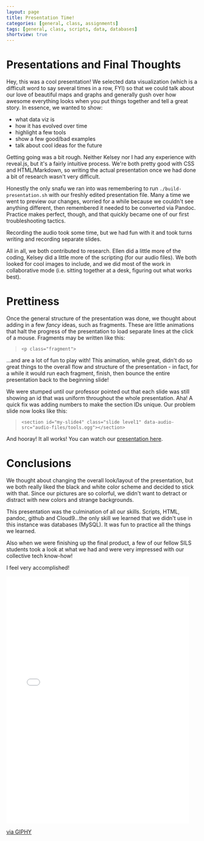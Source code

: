 ```yaml
---
layout: page
title: Presentation Time!
categories: [general, class, assignments]
tags: [general, class, scripts, data, databases]
shortview: true
---
```


# Presentations and Final Thoughts

Hey, this was a cool presentation! We selected data visualization (which is a difficult word to say several
times in a row, FYI) so that we could talk about our love of beautiful maps and graphs and generally 
gush over how awesome everything looks when you put things together and tell a great story. In essence, we wanted to show:

* what data viz is
* how it has evolved over time
* highlight a few tools
* show a few good/bad examples
* talk about cool ideas for the future

Getting going was a bit rough. Neither Kelsey nor I had any experience with reveal.js, but it's a fairly
intuitive process. We're both pretty good with CSS and HTML/Markdown, so writing the actual presentation 
once we had done a bit of research wasn't very difficult. 

Honestly the only snafu we ran into was remembering to run `./build-presentation.sh` with our freshly edited
presentation file. Many a time we went to preview our changes, worried for a while because we couldn't see
anything different, then remembered it needed to be converted via Pandoc. Practice makes perfect, though,
and that quickly became one of our first troubleshooting tactics.

Recording the audio took some time, but we had fun with it and took turns writing and recording separate 
slides. 

All in all, we both contributed to research. Ellen did a little more of the coding, Kelsey did a little more
of the scripting (for our audio files). We both looked for cool images to include, and we did most of the work 
in collaborative mode (i.e. sitting together at a desk, figuring out what works best).

# Prettiness

Once the general structure of the presentation was done, we thought about adding in a few *fancy* ideas, such
as fragments. These are little animations that halt the progress of the presentation to load separate lines
at the click of a mouse. Fragments may be written like this:

> `<p class="fragment">`

...and are a lot of fun to play with! This animation, while great, didn't do so great things to the overall
flow and structure of the presentation - in fact, for a while it would run each fragment, finish, then bounce
the entire presentation back to the beginning slide! 

We were stumped until our professor pointed out that each slide was still showing an id that was uniform throughout
the whole presentation. Aha! A quick fix was adding numbers to make the section IDs unique. Our problem slide now looks like this:

> `<section id="my-slide4" class="slide level1" data-audio-src="audio-files/tools.ogg"></section>`

And hooray! It all works! You can watch our [presentation here](https://kelhammer.github.io/dynamicduo/#/).

# Conclusions

We thought about changing the overall look/layout of the presentation, but we both really liked the black and white color scheme
and decided to stick with that. Since our pictures are so colorful, we didn't want to detract or distract with new colors and
strange backgrounds.

This presentation was the culmination of all our skills. Scripts, HTML, pandoc, github and Cloud9...the only skill we learned
that we didn't use in this instance was databases (MySQL). It was fun to practice all the things we learned.

Also when we were finishing up the final product, a few of our fellow SILS students took a 
look at what we had and were very impressed with our collective tech know-how! 

I feel very accomplished! 

<iframe src="//giphy.com/embed/nXxOjZrbnbRxS" width="480" height="648" frameBorder="0" class="giphy-embed" allowFullScreen></iframe><p><a href="http://giphy.com/gifs/win-nXxOjZrbnbRxS">via GIPHY</a></p>






